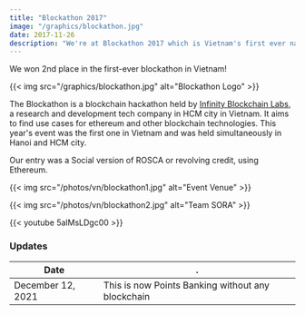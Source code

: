 ```yaml
---
title: "Blockathon 2017"
image: "/graphics/blockathon.jpg"
date: 2017-11-26
description: "We're at Blockathon 2017 which is Vietnam's first ever nationwide blockchain hackathon"
---
```



We won 2nd place in the first-ever blockathon in Vietnam! 

{{< img src="/graphics/blockathon.jpg" alt="Blockathon Logo" >}}


The Blockathon is a blockchain hackathon held by [Infinity Blockchain Labs](https://www.linkedin.com/company/infinityblockchainlabs), a research and development tech company in HCM city in Vietnam. It aims to find use cases for ethereum and other blockchain technologies. This year's event was the first one in Vietnam and was held simultaneously in Hanoi and HCM city. 

Our entry was a Social version of ROSCA or revolving credit, using Ethereum. 

{{< img src="/photos/vn/blockathon1.jpg" alt="Event Venue" >}}

{{< img src="/photos/vn/blockathon2.jpg" alt="Team SORA" >}}

{{< youtube 5alMsLDgc00 >}}


### Updates

Date | .
--- | ---
December 12, 2021 | This is now Points Banking without any blockchain

